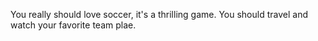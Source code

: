 You really should love soccer, it's a thrilling game. You should travel and watch your favorite team plae.